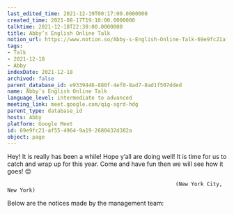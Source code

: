 ```yaml
---
last_edited_time: 2021-12-19T00:17:00.0000000
created_time: 2021-08-17T19:10:00.0000000
talktime: 2021-12-18T22:30:00.0000000
title: Abby’s English Online Talk
notion_url: https://www.notion.so/Abby-s-English-Online-Talk-69e9fc21af5549649a192680432d382a
tags:
- Talk
- 2021-12-18
- Abby
indexDate: 2021-12-18
archived: false
parent_database_id: e9339446-880f-4ef0-8ad7-8ad1f507dded
name: Abby’s English Online Talk
language_level: intermediate to advanced
meeting_link: meet.google.com/qig-sgrd-hdg
parent_type: database_id
hosts: Abby
platform: Google Meet
id: 69e9fc21-af55-4964-9a19-2680432d382a
object: page
---
```


Hey! It is really has been a while! Hope y’all are doing well! It is time for us to catch and wrap up for this year. Come and have fun then we will see how it goes! 😊



                                                          (New York City, New York)



Below are the notices made by the management team:


